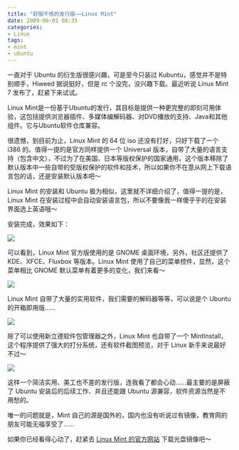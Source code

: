 ```yaml
---
title: "舒服干练的发行版——Linux Mint"
date: 2009-06-01 08:35
categories:
- Linux
tags:
- mint
- ubuntu
---
```


一直对于 Ubuntu 的衍生版很感兴趣，可是至今只装过
Kubuntu，感觉并不是特别顺手，Hiweed 据说挺好，但是 rc
个没完，没兴趣下载。最近听说 Linux Mint 7 发布了，赶紧下来试试。

Linux
Mint是一份基于Ubuntu的发行，其目标是提供一种更完整的即刻可用体验，这包括提供浏览器插件、多媒体编解码器、对DVD播放的支持、Java和其他组件。它与Ubuntu软件仓库兼容。

很遗憾，到目前为止，Linux Mint 的 64 位 iso 还没有打好，只好下载了一个
i386 的。值得一提的是官方同样提供一个 Universal
版本，自带了大量的语言支持（包含中文），不过为了在美国、日本等版权保护的国家通用，这个版本移除了默认版本中一些自带的受版权保护的软件和技术，所以如果你不在意从网上下载语言包的话，还是安装默认版本吧～

Linux Mint 的安装和 Ubuntu
极为相似，这里就不详细介绍了，值得一提的是，Linux Mint
在安装过程中会自动安装语言包，所以不要像我一样傻乎乎的在安装界面选上英语哦～

安装完成，效果如下：

![](http://lh6.ggpht.com/_6pI9N0iQzXE/SiOXnluE3kI/AAAAAAAAAVk/T8tHkEs0Qwg/mint1.png?imgmax=800)

可以看到，Linux Mint 官方版使用的是 GNOME 桌面环境，另外，社区还提供了
KDE、XFCE、Fluxbox 等版本。Linux Mint
使用了自己的菜单控件，显然，这个菜单相比 GNOME
默认菜单有着更多的变化，我们来看～

![](http://lh4.ggpht.com/_6pI9N0iQzXE/SiOZb5zd2dI/AAAAAAAAAVo/5jNciuDk8QI/mint_menu.png?imgmax=800)

Linux Mint 自带了大量的实用软件，我们需要的解码器等等，可以说是个 Ubuntu
的开箱即用版……

![](http://lh5.ggpht.com/_6pI9N0iQzXE/SiOdMhuvfwI/AAAAAAAAAVs/Id6oYKNHmnQ/mint2.png?imgmax=800)

除了可以使用新立德软件包管理器之外，Linux Mint 也自带了一个
MintInstall，这个程序提供了强大的打分系统，还有软件截图预览，对于 Linux
新手来说最好不过～

![](http://lh6.ggpht.com/_6pI9N0iQzXE/SiOeJfNtPbI/AAAAAAAAAVw/Awp7AYf08yw/mintinstall.png?imgmax=800)

这样一个简洁实用、美工也不差的发行版，连我看了都会心动……最主要的是屏蔽了
Ubuntu 安装后的后续工作、并且还能跟 Ubuntu
源兼容，软件资源当然是不用愁的。

唯一的问题就是，Mint
自己的源是国外的，国内也没有听说过有镜像，教育网的朋友可能无福享受了……

如果你已经看得心动了，赶紧去 [Linux Mint
的官方网站](http://www.linuxmint.com/) 下载光盘镜像吧～


